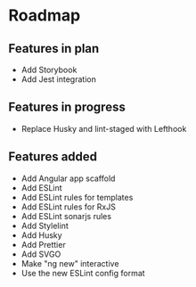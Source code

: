 # Roadmap

## Features in plan

- Add Storybook
- Add Jest integration

## Features in progress

- Replace Husky and lint-staged with Lefthook

## Features added

- Add Angular app scaffold
- Add ESLint
- Add ESLint rules for templates
- Add ESLint rules for RxJS
- Add ESLint sonarjs rules
- Add Stylelint
- Add Husky
- Add Prettier
- Add SVGO
- Make "ng new" interactive
- Use the new ESLint config format
